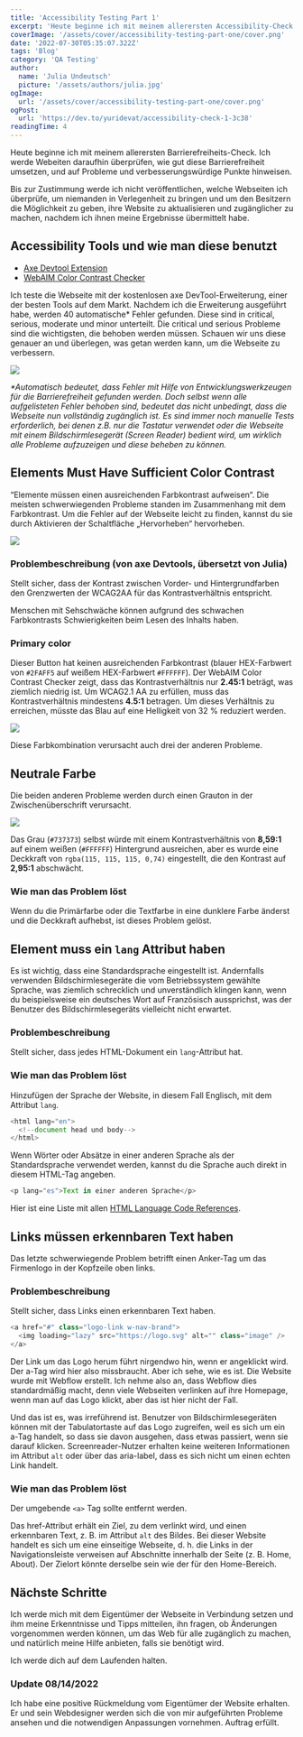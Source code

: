```yaml
---
title: 'Accessibility Testing Part 1'
excerpt: 'Heute beginne ich mit meinem allerersten Accessibility-Check. Ich werde Webseiten daraufhin überprüfen, wie gut sie Barrierefreiheit umsetzen, und auf Probleme und verbesserungswürdige Punkte hinweisen ...'
coverImage: '/assets/cover/accessibility-testing-part-one/cover.png'
date: '2022-07-30T05:35:07.322Z'
tags: 'Blog'
category: 'QA Testing'
author:
  name: 'Julia Undeutsch'
  picture: '/assets/authors/julia.jpg'
ogImage:
  url: '/assets/cover/accessibility-testing-part-one/cover.png'
ogPost:
  url: 'https://dev.to/yuridevat/accessibility-check-1-3c38'
readingTime: 4
---
```


Heute beginne ich mit meinem allerersten Barrierefreiheits-Check. Ich werde Webeiten daraufhin überprüfen, wie gut diese Barrierefreiheit umsetzen, und auf Probleme und verbesserungswürdige Punkte hinweisen.

Bis zur Zustimmung werde ich nicht veröffentlichen, welche Webseiten ich überprüfe, um niemanden in Verlegenheit zu bringen und um den Besitzern die Möglichkeit zu geben, ihre Website zu aktualisieren und zugänglicher zu machen, nachdem ich ihnen meine Ergebnisse übermittelt habe.

## Accessibility Tools und wie man diese benutzt

- [Axe Devtool Extension](https://www.deque.com/axe/browser-extensions/)
- [WebAIM Color Contrast Checker](https://webaim.org/resources/contrastchecker/)

Ich teste die Webseite mit der kostenlosen axe DevTool-Erweiterung, einer der besten Tools auf dem Markt.
Nachdem ich die Erweiterung ausgeführt habe, werden 40 automatische\* Fehler gefunden.
Diese sind in critical, serious, moderate und minor unterteilt. Die critical und serious Probleme sind die wichtigsten, die behoben werden müssen. Schauen wir uns diese genauer an und überlegen, was getan werden kann, um die Webseite zu verbessern.

![](/assets/cover/accessibility-testing-part-one/image-1.png)

_\*Automatisch bedeutet, dass Fehler mit Hilfe von Entwicklungswerkzeugen für die Barrierefreiheit gefunden werden. Doch selbst wenn alle aufgelisteten Fehler behoben sind, bedeutet das nicht unbedingt, dass die Webseite nun vollständig zugänglich ist. Es sind immer noch manuelle Tests erforderlich, bei denen z.B. nur die Tastatur verwendet oder die Webseite mit einem Bildschirmlesegerät (Screen Reader) bedient wird, um wirklich alle Probleme aufzuzeigen und diese beheben zu können._

## Elements Must Have Sufficient Color Contrast

“Elemente müssen einen ausreichenden Farbkontrast aufweisen“. Die meisten schwerwiegenden Probleme standen im Zusammenhang mit dem Farbkontrast. Um die Fehler auf der Webseite leicht zu finden, kannst du sie durch Aktivieren der Schaltfläche „Hervorheben“ hervorheben.

![](/assets/cover/accessibility-testing-part-one/image-2.png)

### Problembeschreibung (von axe Devtools, übersetzt von Julia)

Stellt sicher, dass der Kontrast zwischen Vorder- und Hintergrundfarben den Grenzwerten der WCAG2AA für das Kontrastverhältnis entspricht.

Menschen mit Sehschwäche können aufgrund des schwachen Farbkontrasts Schwierigkeiten beim Lesen des Inhalts haben.

### Primary color

Dieser Button hat keinen ausreichenden Farbkontrast (blauer HEX-Farbwert von `#2FAFF5` auf weißem HEX-Farbwert `#FFFFFF`). Der WebAIM Color Contrast Checker zeigt, dass das Kontrastverhältnis nur **2.45:1** beträgt, was ziemlich niedrig ist. Um WCAG2.1 AA zu erfüllen, muss das Kontrastverhältnis mindestens **4.5:1** betragen. Um dieses Verhältnis zu erreichen, müsste das Blau auf eine Helligkeit von 32 % reduziert werden.

![](/assets/cover/accessibility-testing-part-one/image-3.png)

Diese Farbkombination verursacht auch drei der anderen Probleme.

## Neutrale Farbe

Die beiden anderen Probleme werden durch einen Grauton in der Zwischenüberschrift verursacht.

![](/assets/cover/accessibility-testing-part-one/image-4.png)

Das Grau (`#737373`) selbst würde mit einem Kontrastverhältnis von **8,59:1** auf einem weißen (`#FFFFFF`) Hintergrund ausreichen, aber es wurde eine Deckkraft von `rgba(115, 115, 115, 0,74)` eingestellt, die den Kontrast auf **2,95:1** abschwächt.

### Wie man das Problem löst

Wenn du die Primärfarbe oder die Textfarbe in eine dunklere Farbe änderst und die Deckkraft aufhebst, ist dieses Problem gelöst.

## Element muss ein `lang` Attribut haben

Es ist wichtig, dass eine Standardsprache eingestellt ist. Andernfalls verwenden Bildschirmlesegeräte die vom Betriebssystem gewählte Sprache, was ziemlich schrecklich und unverständlich klingen kann, wenn du beispielsweise ein deutsches Wort auf Französisch aussprichst, was der Benutzer des Bildschirmlesegeräts vielleicht nicht erwartet.

### Problembeschreibung

Stellt sicher, dass jedes HTML-Dokument ein `lang`-Attribut hat.

### Wie man das Problem löst

Hinzufügen der Sprache der Website, in diesem Fall Englisch, mit dem Attribut `lang`.

```javascript
<html lang="en">
  <!--document head und body-->
</html>
```

Wenn Wörter oder Absätze in einer anderen Sprache als der Standardsprache verwendet werden, kannst du die Sprache auch direkt in diesem HTML-Tag angeben.

```javascript
<p lang="es">Text in einer anderen Sprache</p>
```

Hier ist eine Liste mit allen [HTML Language Code References](https://www.w3schools.com/tags/ref_language_codes.asp).

## Links müssen erkennbaren Text haben

Das letzte schwerwiegende Problem betrifft einen Anker-Tag um das Firmenlogo in der Kopfzeile oben links.

### Problembeschreibung

Stellt sicher, dass Links einen erkennbaren Text haben.

```javascript
<a href="#" class="logo-link w-nav-brand">
  <img loading="lazy" src="https://logo.svg" alt="" class="image" />
</a>
```

Der Link um das Logo herum führt nirgendwo hin, wenn er angeklickt wird. Der a-Tag wird hier also missbraucht. Aber ich sehe, wie es ist. Die Website wurde mit Webflow erstellt. Ich nehme also an, dass Webflow dies standardmäßig macht, denn viele Webseiten verlinken auf ihre Homepage, wenn man auf das Logo klickt, aber das ist hier nicht der Fall.

Und das ist es, was irreführend ist. Benutzer von Bildschirmlesegeräten können mit der Tabulatortaste auf das Logo zugreifen, weil es sich um ein a-Tag handelt, so dass sie davon ausgehen, dass etwas passiert, wenn sie darauf klicken. Screenreader-Nutzer erhalten keine weiteren Informationen im Attribut `alt` oder über das aria-label, dass es sich nicht um einen echten Link handelt.

### Wie man das Problem löst

Der umgebende `<a>` Tag sollte entfernt werden.

Das href-Attribut erhält ein Ziel, zu dem verlinkt wird, und einen erkennbaren Text, z. B. im Attribut `alt` des Bildes. Bei dieser Website handelt es sich um eine einseitige Webseite, d. h. die Links in der Navigationsleiste verweisen auf Abschnitte innerhalb der Seite (z. B. Home, About). Der Zielort könnte derselbe sein wie der für den Home-Bereich.

## Nächste Schritte

Ich werde mich mit dem Eigentümer der Webseite in Verbindung setzen und ihm meine Erkenntnisse und Tipps mitteilen, ihn fragen, ob Änderungen vorgenommen werden können, um das Web für alle zugänglich zu machen, und natürlich meine Hilfe anbieten, falls sie benötigt wird.

Ich werde dich auf dem Laufenden halten.

### Update 08/14/2022

Ich habe eine positive Rückmeldung vom Eigentümer der Website erhalten. Er und sein Webdesigner werden sich die von mir aufgeführten Probleme ansehen und die notwendigen Anpassungen vornehmen. Auftrag erfüllt.
